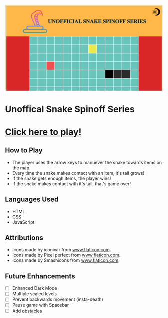 ![Unoffical Snake Spinoff Series](/images/rmheader.png/)

# Unoffical Snake Spinoff Series

# [Click here to play!](https://snakereturns.netlify.app/)

## How to Play

* The player uses the arrow keys to manuever the snake towards items on the map.
* Every time the snake makes contact with an item, it's tail grows!
* If the snake gets enough items, the player wins!
* If the snake makes contact with it's tail, that's game over!

## Languages Used

* HTML
* CSS
* JavaScript

## Attributions

* Icons made by iconixar from www.flaticon.com.
* Icons made by Pixel perfect from www.flaticon.com.
* Icons made by Smashicons from www.flaticon.com.

## Future Enhancements

- [ ] Enhanced Dark Mode
- [ ] Multiple scaled levels
- [ ] Prevent backwards movement (insta-death)
- [ ] Pause game with Spacebar
- [ ] Add obstacles 